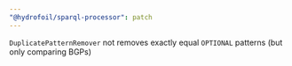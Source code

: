 ```yaml
---
"@hydrofoil/sparql-processor": patch
---
```


`DuplicatePatternRemover` not removes exactly equal `OPTIONAL` patterns (but only comparing BGPs)
